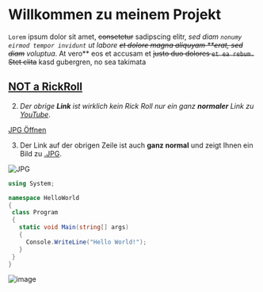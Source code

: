 # Willkommen zu meinem Projekt

`Lorem` ipsum dolor sit amet, ~~consetetur~~ sadipscing elitr, *sed diam `nonumy eirmod tempor invidunt` ut labore ~~et dolore magna aliquyam **erat, sed diam~~ voluptua*. At vero** eos et accusam et ~~justo duo dolores `et ea rebum.` Stet clita~~ kasd gubergren, no sea takimata

## [NOT a RickRoll](https://www.youtube.com/watch?v=0wOZJ_b6qJ8)

2. *Der obrige **Link** ist wirklich kein Rick Roll nur ein ganz **normaler** Link zu [YouTube](https://www.youtube.com/)*.

[JPG Öffnen](https://static.giga.de/wp-content/uploads/2017/04/jpg-oeffnen.jpg)

3. Der Link auf der obrigen Zeile ist auch **ganz normal** und zeigt Ihnen ein Bild zu [.JPG]().

![JPG](https://i.imgflip.com/2zxmg9.jpg)








 ```c#
using System;

namespace HelloWorld
{
  class Program
  {
    static void Main(string[] args)
    {
      Console.WriteLine("Hello World!");    
    }
  }
}
```

 ![image](https://upload.wikimedia.org/wikipedia/commons/thumb/2/28/HelloWorld.svg/2560px-HelloWorld.svg.png)
